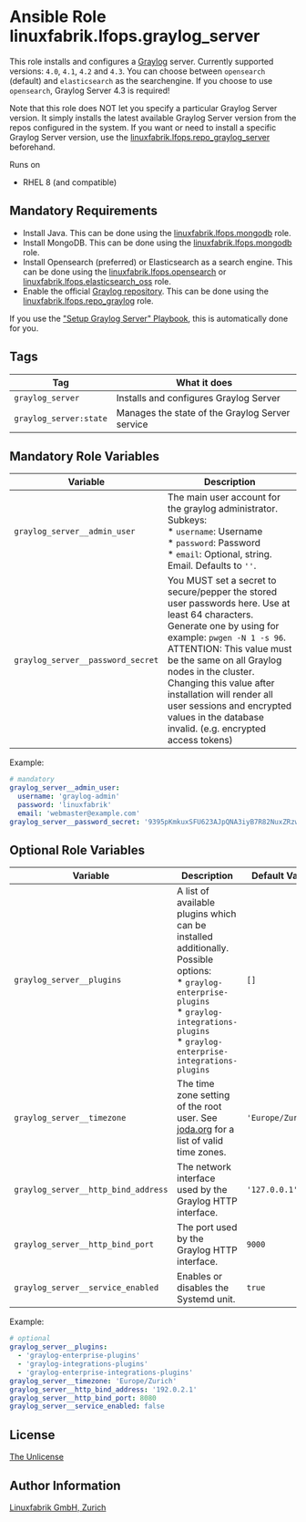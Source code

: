 # Ansible Role linuxfabrik.lfops.graylog_server

This role installs and configures a [Graylog](https://www.graylog.org) server. Currently supported versions: `4.0`, `4.1`, `4.2` and `4.3`.
You can choose between `opensearch` (default) and `elasticsearch` as the searchengine. If you choose to use `opensearch`, Graylog Server 4.3 is required!

Note that this role does NOT let you specify a particular Graylog Server version. It simply installs the latest available Graylog Server version from the repos configured in the system. If you want or need to install a specific Graylog Server version, use the [linuxfabrik.lfops.repo_graylog_server](https://github.com/Linuxfabrik/lfops/tree/main/roles/repo_graylog_server) beforehand.


Runs on

* RHEL 8 (and compatible)


## Mandatory Requirements

* Install Java. This can be done using the [linuxfabrik.lfops.mongodb](https://github.com/Linuxfabrik/lfops/tree/main/roles/java) role.
* Install MongoDB. This can be done using the [linuxfabrik.lfops.mongodb](https://github.com/Linuxfabrik/lfops/tree/main/roles/mongodb) role.
* Install Opensearch (preferred) or Elasticsearch as a search engine. This can be done using the [linuxfabrik.lfops.opensearch](https://github.com/Linuxfabrik/lfops/tree/main/roles/opensearch) or [linuxfabrik.lfops.elasticsearch_oss](https://github.com/Linuxfabrik/lfops/tree/main/roles/elasticsearch_oss) role.
* Enable the official [Graylog repository](https://docs.graylog.org/docs/centos). This can be done using the [linuxfabrik.lfops.repo_graylog](https://github.com/Linuxfabrik/lfops/tree/main/roles/repo_graylog) role.

If you use the ["Setup Graylog Server" Playbook](https://github.com/Linuxfabrik/lfops/blob/main/playbooks/setup_graylog_server.yml), this is automatically done for you.

## Tags

| Tag                     | What it does                                    |
| ---                     | ------------                                    |
| `graylog_server`        | Installs and configures Graylog Server          |
| `graylog_server:state`  | Manages the state of the Graylog Server service |


## Mandatory Role Variables

| Variable | Description |
| -------- | ----------- |
| `graylog_server__admin_user` | The main user account for the graylog administrator. Subkeys:<br> * `username`: Username<br> * `password`: Password<br> * `email`: Optional, string. Email. Defaults to `''`. |
| `graylog_server__password_secret` | You MUST set a secret to secure/pepper the stored user passwords here. Use at least 64 characters. Generate one by using for example: `pwgen -N 1 -s 96`. ATTENTION: This value must be the same on all Graylog nodes in the cluster. Changing this value after installation will render all user sessions and encrypted values in the database invalid. (e.g. encrypted access tokens) |

Example:
```yaml
# mandatory
graylog_server__admin_user:
  username: 'graylog-admin'
  password: 'linuxfabrik'
  email: 'webmaster@example.com'
graylog_server__password_secret: '9395pKmkuxSFU623AJpQNA3iyB7R82NuxZRzw19C3m3YXnE62Ky8me7eg9Z1TzwC'
```


## Optional Role Variables

| Variable | Description | Default Value |
| -------- | ----------- | ------------- |
| `graylog_server__plugins` | A list of available plugins which can be installed additionally. Possible options: </br> * `graylog-enterprise-plugins`<br/> * `graylog-integrations-plugins`<br/> *  `graylog-enterprise-integrations-plugins` | `[]` |
| `graylog_server__timezone` | The time zone setting of the root user. See [joda.org](http://www.joda.org/joda-time/timezones.html) for a list of valid time zones. | `'Europe/Zurich'` |
| `graylog_server__http_bind_address` | The network interface used by the Graylog HTTP interface. | `'127.0.0.1'` |
| `graylog_server__http_bind_port` | The port used by the Graylog HTTP interface. | `9000` |
| `graylog_server__service_enabled` | Enables or disables the Systemd unit. | `true` |


Example:
```yaml
# optional
graylog_server__plugins:
  - 'graylog-enterprise-plugins'
  - 'graylog-integrations-plugins'
  - 'graylog-enterprise-integrations-plugins'
graylog_server__timezone: 'Europe/Zurich'
graylog_server__http_bind_address: '192.0.2.1'
graylog_server__http_bind_port: 8080
graylog_server__service_enabled: false
```


## License

[The Unlicense](https://unlicense.org/)


## Author Information

[Linuxfabrik GmbH, Zurich](https://www.linuxfabrik.ch)
